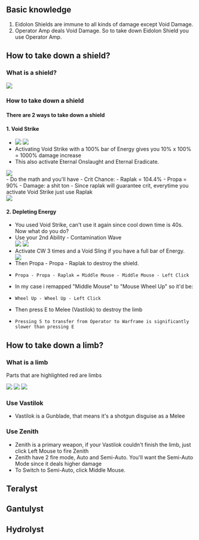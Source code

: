 ## Basic knowledge

1. Eidolon Shields are immune to all kinds of damage except Void Damage.
2. Operator Amp deals Void Damage. So to take down Eidolon Shield you use Operator Amp.

## How to take down a shield?

### What is a shield?

<div class="w70">
<img src="img-small/Shield.webp"/>
</div>

### How to take down a shield

#### There are 2 ways to take down a shield

#### 1. Void Strike

   - <div class="w30">
     <img src="img-small/Void-Strike.webp"/>
     <img src="img-small/Energy-Bar.webp"/>
     </div>
   - Activating Void Strike with a 100% bar of Energy gives you 10% x 100% = 1000% damage increase
   - This also activate Eternal Onslaught and Eternal Eradicate.
   <div>
   <img src="img-small/Amp-Arcanes.webp"/>
   </div>
   - Do the math and you'll have
     - Crit Chance:
       - Raplak = 104.4%
       - Propa = 90%
     - Damage: a shit ton
   - Since raplak will guarantee crit, everytime you activate Void Strike just use Raplak
   <div class="w70">
   <img src="gif/Raplak-Shield.gif"/>
   </div>

#### 2. Depleting Energy
- You used Void Strike, can't use it again since cool down time is 40s. Now what do you do?
- Use your 2nd Ability - Contamination Wave
    <div class="w30">
    <img src="img-small/Contamination-Wave.webp"/>
    <img src="img-small/CW-Bar.webp"/>
    </div>
- Activate CW 3 times and a Void Sling if you have a full bar of Energy.
    <div class="w70">
    <img src="gif/Propa-Shield.gif"/>
    </div>
- Then Propa - Propa - Raplak to destroy the shield.
-     Propa - Propa - Raplak = Middle Mouse - Middle Mouse - Left Click
- In my case i remapped "Middle Mouse" to "Mouse Wheel Up" so it'd be: 
-     Wheel Up - Wheel Up - Left Click
- Then press E to Melee (Vastilok) to destroy the limb
-     Pressing 5 to transfer from Operator to Warframe is significantly slower than pressing E

## How to take down a limb?


### What is a limb

Parts that are highlighted red are limbs

<div class="w30">
<img src="img-small/Teralyst.webp"/>
<img src="img-small/Gantulyst.webp"/>
<img src="img-small/Hydrolyst.webp"/>
</div>

### Use Vastilok
- Vastilok is a Gunblade, that means it's a shotgun disguise as a Melee
### Use Zenith
- Zenith is a primary weapon, if your Vastilok couldn't finish the limb, just click Left Mouse to fire Zenith
- Zenith have 2 fire mode, Auto and Semi-Auto. You'll want the Semi-Auto Mode since it deals higher damage
- To Switch to Semi-Auto, click Middle Mouse.

## Teralyst

## Gantulyst

## Hydrolyst
